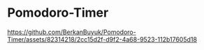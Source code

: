 # Pomodoro-Timer

https://github.com/BerkanBuyuk/Pomodoro-Timer/assets/82314218/2cc15d2f-d9f2-4a68-9523-112b17605d18
